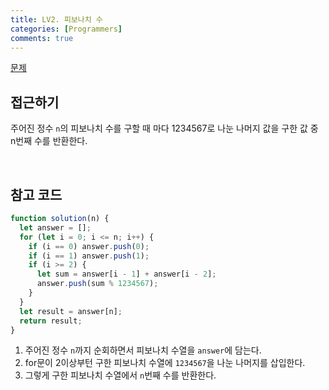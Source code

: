 ```yaml
---
title: LV2. 피보나치 수
categories: [Programmers]
comments: true
---
```


[문제](https://programmers.co.kr/learn/courses/30/lessons/12945)

## 접근하기

주어진 정수 `n`의 피보나치 수를 구할 때 마다 1234567로 나눈 나머지 값을 구한 값 중 n번째 수를 반환한다.

<br>

## 참고 코드

```js
function solution(n) {
  let answer = [];
  for (let i = 0; i <= n; i++) {
    if (i == 0) answer.push(0);
    if (i == 1) answer.push(1);
    if (i >= 2) {
      let sum = answer[i - 1] + answer[i - 2];
      answer.push(sum % 1234567);
    }
  }
  let result = answer[n];
  return result;
}
```

1. 주어진 정수 `n`까지 순회하면서 피보나치 수열을 `answer`에 담는다.
2. for문이 2이상부턴 구한 피보나치 수열에 `1234567`을 나눈 나머지를 삽입한다.
3. 그렇게 구한 피보나치 수열에서 `n`번째 수를 반환한다.
